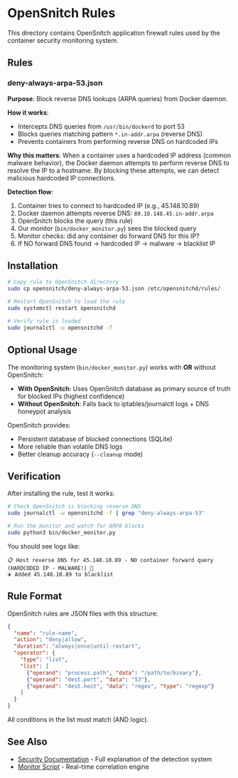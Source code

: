 # OpenSnitch Rules

This directory contains OpenSnitch application firewall rules used by the container security monitoring system.

## Rules

### deny-always-arpa-53.json

**Purpose**: Block reverse DNS lookups (ARPA queries) from Docker daemon.

**How it works**:
- Intercepts DNS queries from `/usr/bin/dockerd` to port 53
- Blocks queries matching pattern `*.in-addr.arpa` (reverse DNS)
- Prevents containers from performing reverse DNS on hardcoded IPs

**Why this matters**:
When a container uses a hardcoded IP address (common malware behavior), the Docker daemon attempts to perform reverse DNS to resolve the IP to a hostname. By blocking these attempts, we can detect malicious hardcoded IP connections.

**Detection flow**:
1. Container tries to connect to hardcoded IP (e.g., 45.148.10.89)
2. Docker daemon attempts reverse DNS: `89.10.148.45.in-addr.arpa`
3. OpenSnitch blocks the query (this rule)
4. Our monitor (`bin/docker_monitor.py`) sees the blocked query
5. Monitor checks: did any container do forward DNS for this IP?
6. If NO forward DNS found → hardcoded IP → malware → blacklist IP

## Installation

```bash
# Copy rule to OpenSnitch directory
sudo cp opensnitch/deny-always-arpa-53.json /etc/opensnitchd/rules/

# Restart OpenSnitch to load the rule
sudo systemctl restart opensnitchd

# Verify rule is loaded
sudo journalctl -u opensnitchd -f
```

## Optional Usage

The monitoring system (`bin/docker_monitor.py`) works with **OR** without OpenSnitch:

- **With OpenSnitch**: Uses OpenSnitch database as primary source of truth for blocked IPs (highest confidence)
- **Without OpenSnitch**: Falls back to iptables/journalctl logs + DNS honeypot analysis

OpenSnitch provides:
- Persistent database of blocked connections (SQLite)
- More reliable than volatile DNS logs
- Better cleanup accuracy (`--cleanup` mode)

## Verification

After installing the rule, test it works:

```bash
# Check OpenSnitch is blocking reverse DNS
sudo journalctl -u opensnitchd -f | grep "deny-always-arpa-53"

# Run the monitor and watch for ARPA blocks
sudo python3 bin/docker_monitor.py
```

You should see logs like:
```
📋 Host reverse DNS for 45.148.10.89 - NO container forward query (HARDCODED IP - MALWARE!) 🚨
➕ Added 45.148.10.89 to blacklist
```

## Rule Format

OpenSnitch rules are JSON files with this structure:

```json
{
  "name": "rule-name",
  "action": "deny|allow",
  "duration": "always|once|until-restart",
  "operator": {
    "type": "list",
    "list": [
      {"operand": "process.path", "data": "/path/to/binary"},
      {"operand": "dest.port", "data": "53"},
      {"operand": "dest.host", "data": "regex", "type": "regexp"}
    ]
  }
}
```

All conditions in the list must match (AND logic).

## See Also

- [Security Documentation](../docs/security.md) - Full explanation of the detection system
- [Monitor Script](../bin/docker_monitor.py) - Real-time correlation engine
